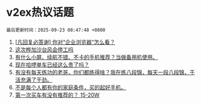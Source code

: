 # v2ex热议话题

`最后更新时间：2025-09-23 08:47:48 +0800`

1. [[凡回复必答谢] 你对“企业浏览器”怎么看？](https://www.v2ex.com/t/1160988)
1. [这次桦加沙台风会停工吗](https://www.v2ex.com/t/1160932)
1. [有什么小屏、续航不错、不卡的手机推荐？当做备用机使用。](https://www.v2ex.com/t/1161004)
1. [现在哈啰单车已经这么贵了吗？](https://www.v2ex.com/t/1160949)
1. [有没有每天练功的老哥，你们都练得啥？我在练八段锦，每天一段八段锦，干活充满了干劲。](https://www.v2ex.com/t/1160971)
1. [不是每个人都有你的家庭条件，买的起好手机。](https://www.v2ex.com/t/1161124)
1. [第一次买车有没有推荐的？ 15-20W](https://www.v2ex.com/t/1161050)

